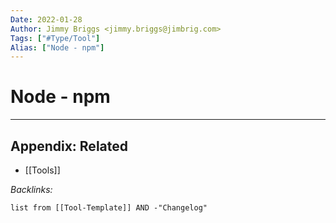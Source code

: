```yaml
---
Date: 2022-01-28
Author: Jimmy Briggs <jimmy.briggs@jimbrig.com>
Tags: ["#Type/Tool"]
Alias: ["Node - npm"]
---
```


# Node - npm

***

## Appendix: Related

- [[Tools]]

*Backlinks:*

```dataview
list from [[Tool-Template]] AND -"Changelog"
```
